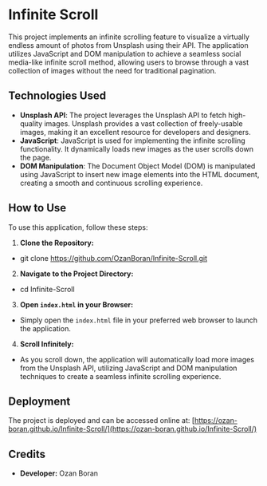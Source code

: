 # Infinite Scroll

This project implements an infinite scrolling feature to visualize a virtually endless amount of photos from Unsplash using their API. The application utilizes JavaScript and DOM manipulation to achieve a seamless social media-like infinite scroll method, allowing users to browse through a vast collection of images without the need for traditional pagination.

## Technologies Used

- **Unsplash API**: The project leverages the Unsplash API to fetch high-quality images. Unsplash provides a vast collection of freely-usable images, making it an excellent resource for developers and designers.
- **JavaScript**: JavaScript is used for implementing the infinite scrolling functionality. It dynamically loads new images as the user scrolls down the page.
- **DOM Manipulation**: The Document Object Model (DOM) is manipulated using JavaScript to insert new image elements into the HTML document, creating a smooth and continuous scrolling experience.

## How to Use

To use this application, follow these steps:

1. **Clone the Repository:**
- git clone https://github.com/OzanBoran/Infinite-Scroll.git

2. **Navigate to the Project Directory:**
- cd Infinite-Scroll

3. **Open `index.html` in your Browser:**
- Simply open the `index.html` file in your preferred web browser to launch the application.

4. **Scroll Infinitely:**
- As you scroll down, the application will automatically load more images from the Unsplash API, utilizing JavaScript and DOM manipulation techniques to create a seamless infinite scrolling experience.

## Deployment

The project is deployed and can be accessed online at: [https://ozan-boran.github.io/Infinite-Scroll/](https://ozan-boran.github.io/Infinite-Scroll/)

## Credits
- **Developer:** Ozan Boran

